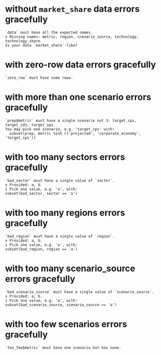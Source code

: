 # without `market_share` data errors gracefully

    `data` must have all the expected names.
    x Missing names: metric, region, scenario_source, technology, technology_share.
    Is your data `market_share`-like?

# with zero-row data errors gracefully

    `zero_row` must have some rows.

# with more than one scenario errors gracefully

    `prep$metric` must have a single scenario not 3: target_cps, target_sds, target_sps.
    You may pick one scenario, e.g. 'target_cps' with:
      subset(prep, metric %in% c('projected', 'corporate_economy', 'target_cps'))

# with too many sectors errors gracefully

    `bad_sector` must have a single value of `sector`.
    x Provided: a, b.
    i Pick one value, e.g. 'a', with:
    subset(bad_sector, sector == 'a')

# with too many regions errors gracefully

    `bad_region` must have a single value of `region`.
    x Provided: a, b.
    i Pick one value, e.g. 'a', with:
    subset(bad_region, region == 'a')

# with too many scenario_source errors gracefully

    `bad_scenario_source` must have a single value of `scenario_source`.
    x Provided: a, b.
    i Pick one value, e.g. 'a', with:
    subset(bad_scenario_source, scenario_source == 'a')

# with too few scenarios errors gracefully

    `too_few$metric` must have one scenario but has none.

